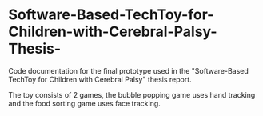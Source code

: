 # Software-Based-TechToy-for-Children-with-Cerebral-Palsy-Thesis-

Code documentation for the final prototype used in the "Software-Based TechToy for Children with Cerebral Palsy" thesis report.

The toy consists of 2 games, the bubble popping game uses hand tracking and the food sorting game uses face tracking.
